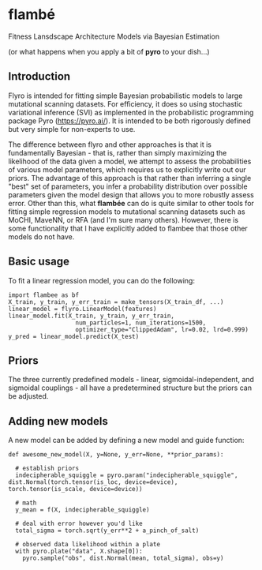 # flambé
Fitness Lansdscape Architecture Models via Bayesian Estimation 

(or what happens when you apply a bit of **pyro** to your dish...)

## Introduction
Flyro is intended for fitting simple Bayesian probabilistic models to large mutational scanning datasets. For efficiency, it does so using stochastic variational inference (SVI) as implemented in the probabilistic programming package Pyro (https://pyro.ai/). It is intended to be both rigorously defined but very simple for non-experts to use.

The difference between flyro and other approaches is that it is fundamentally Bayesian - that is, rather than simply maximizing the likelihood of the data given a model, we attempt to assess the probabilities of various model parameters, which requires us to explicitly write out our priors. The advantage of this approach is that rather than inferring a single "best" set of parameters, you infer a probability distribution over possible parameters given the model design that allows you to more robustly assess error. Other than this, what **flambée** can do is quite similar to other tools for fitting simple regression models to mutational scanning datasets such as MoCHI, MaveNN, or RFA (and I'm sure many others). However, there is some functionality that I have explicitly added to flambee that those other models do not have.

## Basic usage
To fit a linear regression model, you can do the following:

```
import flambee as bf
X_train, y_train, y_err_train = make_tensors(X_train_df, ...)
linear_model = flyro.LinearModel(features)
linear_model.fit(X_train, y_train, y_err_train, 
                   num_particles=1, num_iterations=1500,
                   optimizer_type="ClippedAdam", lr=0.02, lrd=0.999)
y_pred = linear_model.predict(X_test)
```

## Priors
The three currently predefined models - linear, sigmoidal-independent, and sigmoidal couplings - all have a predetermined structure but the priors can be adjusted.

## Adding new models
A new model can be added by defining a new model and guide function:

```
def awesome_new_model(X, y=None, y_err=None, **prior_params):

  # establish priors
  indecipherable_squiggle = pyro.param("indecipherable_squiggle", dist.Normal(torch.tensor(is_loc, device=device), torch.tensor(is_scale, device=device))

  # math
  y_mean = f(X, indecipherable_squiggle)

  # deal with error however you'd like
  total_sigma = torch.sqrt(y_err**2 + a_pinch_of_salt)

  # observed data likelihood within a plate
  with pyro.plate("data", X.shape[0]):  
    pyro.sample("obs", dist.Normal(mean, total_sigma), obs=y)
```
